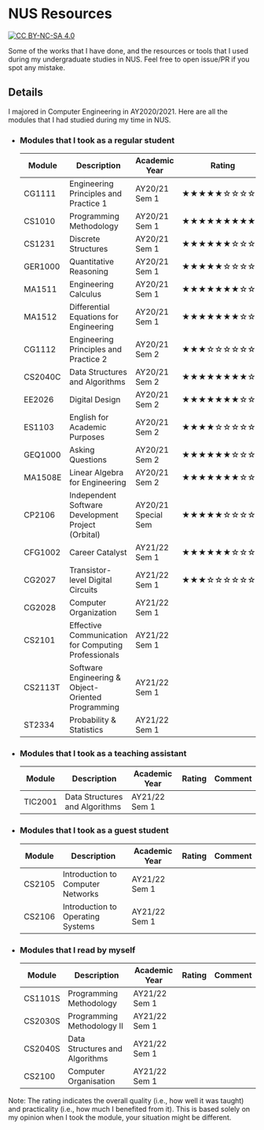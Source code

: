 # NUS Resources

[![CC BY-NC-SA 4.0][cc-by-nc-sa-shield]][cc-by-nc-sa]

[cc-by-nc-sa]: http://creativecommons.org/licenses/by-nc-sa/4.0/
[cc-by-nc-sa-shield]: https://img.shields.io/badge/License-CC%20BY--NC--SA%204.0-lightgrey.svg

Some of the works that I have done, and the resources or tools that I used during 
my undergraduate studies in NUS. Feel free to open issue/PR if you spot any 
mistake.

## Details

I majored in Computer Engineering in AY2020/2021. Here are all the modules that
I had studied during my time in NUS.

- ### Modules that I took as a regular student

  | Module      | Description | Academic Year | Rating | Comment |
  | ----------- | ----------- | ------------- | ------ | ------- |
  | CG1111 | Engineering Principles and Practice 1 | AY20/21 Sem 1 | ★★★★★☆☆☆☆☆ | 5/10 |
  | CS1010 | Programming Methodology | AY20/21 Sem 1 | ★★★★★★★★★☆ | 9/10 |
  | CS1231 | Discrete Structures | AY20/21 Sem 1 | ★★★★★★☆☆☆☆ | 6/10 |
  | GER1000 | Quantitative Reasoning | AY20/21 Sem 1 | ★★★★★☆☆☆☆☆ | 5/10 |
  | MA1511 | Engineering Calculus | AY20/21 Sem 1 | ★★★★★★★☆☆☆ | 7/10 |
  | MA1512 | Differential Equations for Engineering | AY20/21 Sem 1 | ★★★★★★★☆☆☆ | 7/10 |
  | CG1112 | Engineering Principles and Practice 2 | AY20/21 Sem 2 | ★★★☆☆☆☆☆☆☆ | 3/10 |
  | CS2040C | Data Structures and Algorithms | AY20/21 Sem 2 | ★★★★★★★★☆☆ | 8/10 |
  | EE2026 | Digital Design | AY20/21 Sem 2 | ★★★★★★★☆☆☆ | 7/10 |
  | ES1103 | English for Academic Purposes | AY20/21 Sem 2 | ★★★★☆☆☆☆☆☆ | 4/10 |
  | GEQ1000 | Asking Questions | AY20/21 Sem 2 | ★★★★★★☆☆☆☆ | 6/10 |
  | MA1508E | Linear Algebra for Engineering | AY20/21 Sem 2 | ★★★★★★★☆☆☆ | 7/10 |
  | CP2106 | Independent Software Development Project (Orbital) | AY20/21 Special Sem | ★★★★★☆☆☆☆☆ | 5/10 |
  | CFG1002 | Career Catalyst | AY21/22 Sem 1 | ★★★★★★☆☆☆☆ | 6/10 |
  | CG2027 | Transistor-level Digital Circuits | AY21/22 Sem 1 | ★★★☆☆☆☆☆☆☆ | 3/10 |
  | CG2028 | Computer Organization | AY21/22 Sem 1 |  |  |
  | CS2101 | Effective Communication for Computing Professionals | AY21/22 Sem 1 |  |  |
  | CS2113T | Software Engineering & Object-Oriented Programming | AY21/22 Sem 1 |  |  |
  | ST2334 | Probability & Statistics | AY21/22 Sem 1 |  |  |

- ### Modules that I took as a teaching assistant

  | Module      | Description | Academic Year | Rating | Comment |
  | ----------- | ----------- | ------------- | ------ | ------- |
  | TIC2001 | Data Structures and Algorithms | AY21/22 Sem 1 |  |  |

- ### Modules that I took as a guest student

  | Module      | Description | Academic Year | Rating | Comment |
  | ----------- | ----------- | ------------- | ------ | ------- |
  | CS2105 | Introduction to Computer Networks | AY21/22 Sem 1 |  |  |
  | CS2106 | Introduction to Operating Systems | AY21/22 Sem 1 |  |  |

- ### Modules that I read by myself

  | Module      | Description | Academic Year | Rating | Comment |
  | ----------- | ----------- | ------------- | ------ | ------- |
  | CS1101S | Programming Methodology | AY21/22 Sem 1 |  |  |
  | CS2030S | Programming Methodology II | AY21/22 Sem 1 |  |  |
  | CS2040S | Data Structures and Algorithms | AY21/22 Sem 1 |  |  |
  | CS2100 | Computer Organisation | AY21/22 Sem 1 |  |  |

Note: The rating indicates the overall quality (i.e., how well it was taught) and
practicality (i.e., how much I benefited from it). This is based solely on my opinion
when I took the module, your situation might be different.
